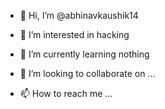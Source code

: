 - 👋 Hi, I’m @abhinavkaushik14
- 👀 I’m interested in hacking
- 🌱 I’m currently learning nothing

- 💞️ I’m looking to collaborate on ...
- 📫 How to reach me ...

<!---
abhinavkaushik14/abhinavkaushik14 is a ✨ special ✨ repository because its `README.md` (this file) appears on your GitHub profile.
You can click the Preview link to take a look at your changes.
--->
